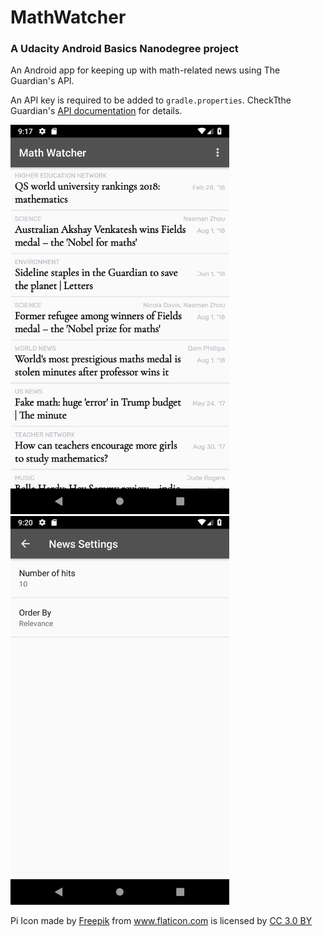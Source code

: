 # MathWatcher
### A Udacity Android Basics Nanodegree project

An Android app for keeping up with math-related news using The Guardian's API.

An API key is required to be added to ```gradle.properties```. CheckTthe Guardian's [API documentation](https://open-platform.theguardian.com/documentation/) for details.  

<img src="https://raw.githubusercontent.com/arcanemutterings/MathWatcher/d39c83ef1ac58730198f3ae8d28383fd04fdaf23/Screenshot_1534756653.png" width="350">  <img src="https://raw.githubusercontent.com/arcanemutterings/MathWatcher/d39c83ef1ac58730198f3ae8d28383fd04fdaf23/Screenshot_1534756800.png" width="350"> 

Pi Icon made by <a href="http://www.freepik.com" title="Freepik">Freepik</a> from <a href="https://www.flaticon.com/" title="Flaticon">www.flaticon.com</a> is licensed by <a href="http://creativecommons.org/licenses/by/3.0/" title="Creative Commons BY 3.0" target="_blank">CC 3.0 BY</a>
